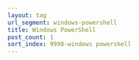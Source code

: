 ```yaml
---
layout: tag
url_segment: windows-powershell
title: Windows PowerShell
post_count: 1
sort_index: 9998-windows powershell
---
```

